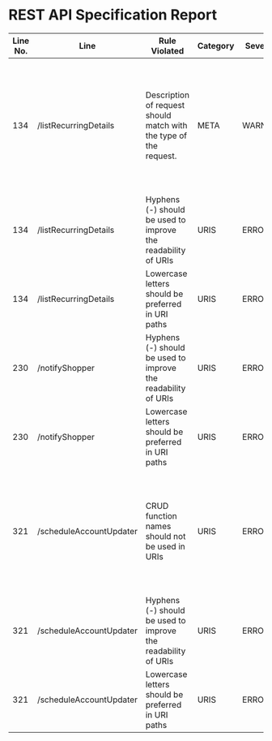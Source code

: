 REST API Specification Report
=============================
| Line No. | Line                    | Rule Violated                                                     | Category | Severity | Rule Type | Software Quality Attributes    | Improvement Suggestion                                                                                                                             |
| -------- | ----------------------- | ----------------------------------------------------------------- | -------- | -------- | --------- | ------------------------------ | -------------------------------------------------------------------------------------------------------------------------------------------------- |
| 134      | /listRecurringDetails   | Description of request should match with the type of the request. | META     | WARNING  | STATIC    | MAINTAINABILITY                | POST must be used to create a new resource in a collection or to execute controllers and not for other purposes The request should be of type: GET |
| 134      | /listRecurringDetails   | Hyphens (-) should be used to improve the readability of URIs     | URIS     | ERROR    | STATIC    | COMPATIBILITY, MAINTAINABILITY | Use hyphens to improve the readability of the segments                                                                                             |
| 134      | /listRecurringDetails   | Lowercase letters should be preferred in URI paths                | URIS     | ERROR    | STATIC    | COMPATIBILITY, MAINTAINABILITY | Change uppercase letters to lowercase letters                                                                                                      |
| 230      | /notifyShopper          | Hyphens (-) should be used to improve the readability of URIs     | URIS     | ERROR    | STATIC    | COMPATIBILITY, MAINTAINABILITY | Use hyphens to improve the readability of the segments                                                                                             |
| 230      | /notifyShopper          | Lowercase letters should be preferred in URI paths                | URIS     | ERROR    | STATIC    | COMPATIBILITY, MAINTAINABILITY | Change uppercase letters to lowercase letters                                                                                                      |
| 321      | /scheduleAccountUpdater | CRUD function names should not be used in URIs                    | URIS     | ERROR    | STATIC    | USABILITY, MAINTAINABILITY     | URIS should not be used to indicate that a CRUD function (UPDATE) is performed, instead HTTP request methods should be used for this.              |
| 321      | /scheduleAccountUpdater | Hyphens (-) should be used to improve the readability of URIs     | URIS     | ERROR    | STATIC    | COMPATIBILITY, MAINTAINABILITY | Use hyphens to improve the readability of the segments                                                                                             |
| 321      | /scheduleAccountUpdater | Lowercase letters should be preferred in URI paths                | URIS     | ERROR    | STATIC    | COMPATIBILITY, MAINTAINABILITY | Change uppercase letters to lowercase letters                                                                                                      |